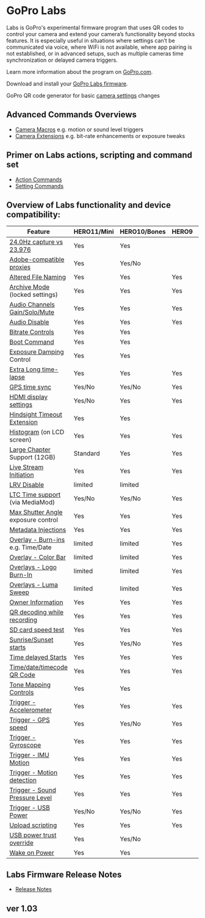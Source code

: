 # GoPro Labs

Labs is GoPro's experimental firmware program that uses QR codes to control your camera and extend your camera’s functionality beyond stocks features. It is especially useful in situations where settings can’t be communicated via voice, where WiFi is not available, where app pairing is not established, or in advanced setups, such as multiple cameras time synchronization or delayed camera triggers.

Learn more information about the program on [GoPro.com](http://www.gopro.com/labs).

Download and install your [GoPro Labs firmware](https://community.gopro.com/s/article/GoPro-Labs).

GoPro QR code generator for basic [camera settings](https://gopro.github.io/labs/control/custom) changes

## Advanced Commands Overviews

- [Camera Macros](https://gopro.github.io/labs/control) e.g. motion or sound level triggers
- [Camera Extensions](https://gopro.github.io/labs/control/extensions) e.g. bit-rate enhancements or exposure tweaks

## Primer on Labs actions, scripting and command set

- [Action Commands](https://gopro.github.io/labs/control/actions)
- [Setting Commands](https://gopro.github.io/labs/control/settings)

## Overview of Labs functionality and device compatibility: 

| Feature                                               | HERO11/Mini  | HERO10/Bones  | HERO9 | HERO8 | HERO7 | MAX |
|-------------------------------------------------------|---------|---------|-------|-------|-------|-----|
| [24.0Hz capture vs 23.976](https://gopro.github.io/labs/control/extensions)        | Yes     | Yes     |       |       |       |     |
| [Adobe-compatible proxies](https://gopro.github.io/labs/control/proxies)           | Yes     | Yes/No  |       |       |       |     |
| [Altered File Naming](https://gopro.github.io/labs/control/basename)               | Yes     | Yes     | Yes   | Yes   | Yes   | Yes |
| [Archive Mode](https://gopro.github.io/labs/control/archive) (locked settings)     | Yes     | Yes     | Yes   | Yes   | Yes   | Yes |
| [Audio Channels Gain/Solo/Mute](https://gopro.github.io/labs/control/extensions)   | Yes     | Yes     | Yes   |       |       |     |
| [Audio Disable](https://gopro.github.io/labs/control/extensions)                   | Yes     | Yes     | Yes   |       |       |     |
| [Bitrate Controls](https://gopro.github.io/labs/control/extensions)                | Yes     | Yes     |       |       |       |     |
| [Boot Command](https://gopro.github.io/labs/control/extensions)                    | Yes     | Yes     |       | Yes   |       |     |
| [Exposure Damping](https://gopro.github.io/labs/control/extensions) Control        | Yes     | Yes     |       |       |       |     |
| [Extra Long time-lapse](https://gopro.github.io/labs/control/longtimelapse)        | Yes     | Yes     | Yes   | Yes   | Yes   | Yes |
| [GPS time sync](https://gopro.github.io/labs/control/gpssync)                      | Yes/No  | Yes/No  | Yes   |       |       |     |
| [HDMI display settings](https://gopro.github.io/labs/control/extensions)           | Yes/No  | Yes     | Yes   |       |       |     |
| [Hindsight Timeout Extension](https://gopro.github.io/labs/control/extensions)     | Yes     | Yes     |       |       |       |     |
| [Histogram](https://gopro.github.io/labs/control/extensions) (on LCD screen)       | Yes     | Yes     | Yes   | Yes   |       |     |
| [Large Chapter](https://gopro.github.io/labs/control/chapters) Support (12GB)     | Standard| Yes     | Yes   | Yes   |       | Yes |
| [Live Stream Initiation](https://gopro.github.io/labs/control/rtmp)                | Yes     | Yes     | Yes   | Yes   |       |     |
| [LRV Disable](https://gopro.github.io/labs/control/extensions)                     | limited | limited |       |       |       |     |
| [LTC Time support](https://gopro.github.io/labs/control/ltc) (via MediaMod)        | Yes/No  | Yes/No  | Yes   |       |       |     |
| [Max Shutter Angle](https://gopro.github.io/labs/control/maxshut) exposure control | Yes     | Yes     | Yes   | Yes   | Yes   | Yes |
| [Metadata Injections](https://gopro.github.io/labs/control/extensions)             | Yes     | Yes     | Yes   | Yes   | Yes   | Yes |
| [Overlay - Burn-ins](https://gopro.github.io/labs/control/overlays) e.g. Time/Date | limited | limited | Yes   | Yes   |       |     |
| [Overlay - Color Bar](https://gopro.github.io/labs/control/extensions)             | limited | limited | Yes   | Yes   |       |     |
| [Overlays - Logo Burn-In](https://gopro.github.io/labs/control/logo)               | limited | limited | Yes   |       |       |     |
| [Overlays - Luma Sweep](https://gopro.github.io/labs/control/extensions)           | limited | limited | Yes   | Yes   |       |     |
| [Owner Information](https://gopro.github.io/labs/control/owner)                    | Yes     | Yes     | Yes   | Yes   | Yes   | Yes |
| [QR decoding while recording](https://gopro.github.io/labs/control/extensions)     | Yes     | Yes     | Yes   | Yes   | Yes   | Yes |
| [SD card speed test](https://gopro.github.io/labs/control/extensions)              | Yes     | Yes     | Yes   | Yes   |       |     |
| [Sunrise/Sunset starts](https://gopro.github.io/labs/control/solartimelapse)       | Yes     | Yes/No  | Yes   | Yes   | Yes   | Yes |
| [Time delayed Starts](https://gopro.github.io/labs/control/custom)                 | Yes     | Yes     | Yes   | Yes   | Yes   | Yes |
| [Time/date/timecode QR Code](https://gopro.github.io/labs/control/precisiontime)   | Yes     | Yes     | Yes   | Yes   | Yes   | Yes |
| [Tone Mapping Controls](https://gopro.github.io/labs/control/extensions)           | Yes     | Yes     |       |       |       |     |
| [Trigger - Accelerometer](https://gopro.github.io/labs/control/imutrigger)         | Yes     | Yes     | Yes   | Yes   | Yes   | Yes |
| [Trigger - GPS speed](https://gopro.github.io/labs/control/speedtrigger)           | Yes     | Yes/No  | Yes   | Yes   | Yes   | Yes |
| [Trigger - Gyroscope](https://gopro.github.io/labs/control/imutrigger)             | Yes     | Yes     | Yes   | Yes   | Yes   | Yes |
| [Trigger - IMU Motion](https://gopro.github.io/labs/control/imutrigger)            | Yes     | Yes     | Yes   | Yes   | Yes   | Yes |
| [Trigger - Motion detection](https://gopro.github.io/labs/control/motion)          | Yes     | Yes     | Yes   | Yes   | Yes   | Yes |
| [Trigger - Sound Pressure Level](https://gopro.github.io/labs/control/spltrigger)  | Yes     | Yes     | Yes   |       |       |     |
| [Trigger - USB Power](https://gopro.github.io/labs/control/usb)                    | Yes/No  | Yes/No  | Yes   | Yes   |       | Yes |
| [Upload scripting](https://gopro.github.io/labs/control/dailytl)                   | Yes     | Yes     | Yes   |       |       |     |
| [USB power trust override](https://gopro.github.io/labs/control/extensions)        | Yes     | Yes/No  |       |       |       |     |
| [Wake on Power](https://gopro.github.io/labs/control/extensions)                   | Yes     | Yes     |       | Yes   |       |     |


## Labs Firmware Release Notes

- [Release Notes](https://gopro.github.io/labs/control/notes/)


## ver 1.03


